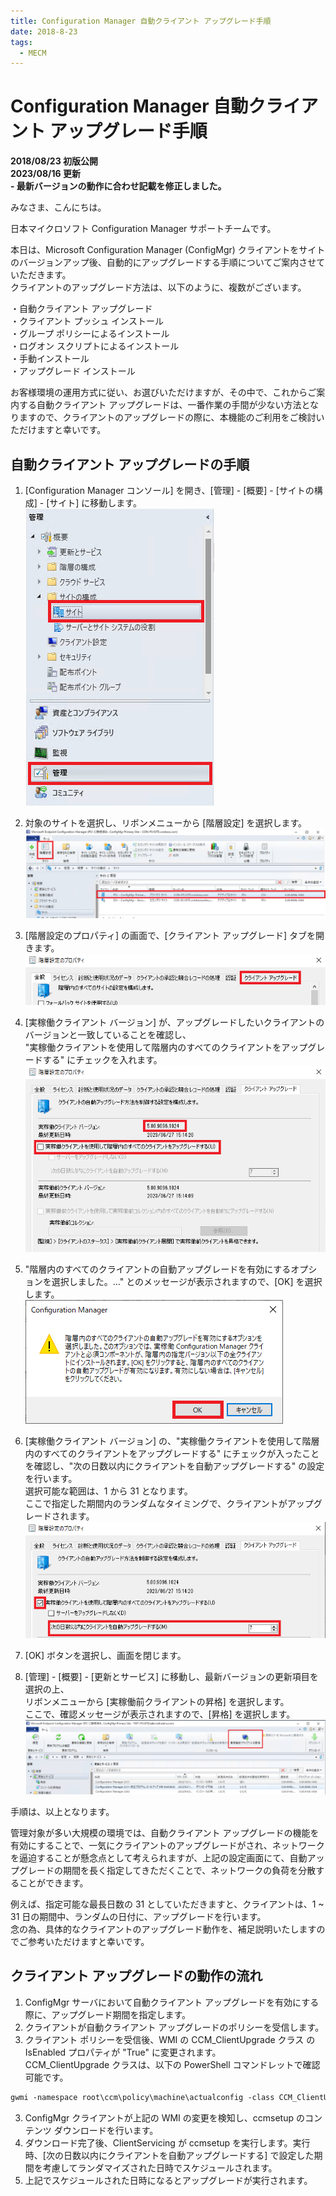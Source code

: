 ```yaml
---
title: Configuration Manager 自動クライアント アップグレード手順
date: 2018-8-23
tags:
  - MECM
---
```


# Configuration Manager 自動クライアント アップグレード手順  
  
**2018/08/23 初版公開**  
**2023/08/16 更新**  
**- 最新バージョンの動作に合わせ記載を修正しました。**  
  
みなさま、こんにちは。  
  
日本マイクロソフト Configuration Manager サポートチームです。  
  
本日は、Microsoft Configuration Manager (ConfigMgr) クライアントをサイトのバージョンアップ後、自動的にアップグレードする手順についてご案内させていただきます。  
クライアントのアップグレード方法は、以下のように、複数がございます。  
  
・自動クライアント アップグレード  
・クライアント プッシュ インストール  
・グループ ポリシーによるインストール  
・ログオン スクリプトによるインストール  
・手動インストール  
・アップグレード インストール  
  
お客様環境の運用方式に従い、お選びいただけますが、その中で、これからご案内する自動クライアント アップグレードは、一番作業の手間が少ない方法となりますので、クライアントのアップグレードの際に、本機能のご利用をご検討いただけますと幸いです。  

## 自動クライアント アップグレードの手順  
  
1. [Configuration Manager コンソール] を開き、[管理] - [概要] - [サイトの構成] - [サイト] に移動します。  
![](./20180823_01/20180823_01_01.png)  
  
2. 対象のサイトを選択し、リボンメニューから [階層設定] を選択します。  
![](./20180823_01/20180823_01_02.png)  
  
3. [階層設定のプロパティ] の画面で、[クライアント アップグレード] タブを開きます。  
![](./20180823_01/20180823_01_03.png)  
  
4. [実稼働クライアント バージョン] が、アップグレードしたいクライアントのバージョンと一致していることを確認し、  
"実稼働クライアントを使用して階層内のすべてのクライアントをアップグレードする" にチェックを入れます。  
![](./20180823_01/20180823_01_04.png)  
  
5. "階層内のすべてのクライアントの自動アップグレードを有効にするオプションを選択しました。…" とのメッセージが表示されますので、[OK] を選択します。  
![](./20180823_01/20180823_01_05.png)  
  
6. [実稼働クライアント バージョン] の、"実稼働クライアントを使用して階層内のすべてのクライアントをアップグレードする" にチェックが入ったことを確認し、"次の日数以内にクライアントを自動アップグレードする" の設定を行います。  
選択可能な範囲は、1 から 31 となります。  
ここで指定した期間内のランダムなタイミングで、クライアントがアップグレードされます。  
![](./20180823_01/20180823_01_06.png)  
  
7. [OK] ボタンを選択し、画面を閉じます。  
  
8. [管理] - [概要] - [更新とサービス] に移動し、最新バージョンの更新項目を選択の上、  
リボンメニューから [実稼働前クライアントの昇格] を選択します。  
ここで、確認メッセージが表示されますので、[昇格] を選択します。  
![](./20180823_01/20180823_01_07.png)  
  
手順は、以上となります。  
  
管理対象が多い大規模の環境では、自動クライアント アップグレードの機能を有効にすることで、一気にクライアントのアップグレードがされ、ネットワークを逼迫することが懸念点として考えられますが、上記の設定画面にて、自動アップグレードの期間を長く指定してきただくことで、ネットワークの負荷を分散することができます。  
  
例えば、指定可能な最長日数の 31 としていただきますと、クライアントは、1 ~ 31 日の期間中、ランダムの日付に、アップグレードを行います。  
念の為、具体的なクライアントのアップグレード動作を、補足説明いたしますのでご参考いただけますと幸いです。  
  
## クライアント アップグレードの動作の流れ  
  
1. ConfigMgr サーバにおいて自動クライアント アップグレードを有効にする際に、アップグレード期間を指定します。  
2. クライアントが自動クライアント アップグレードのポリシーを受信します。  
3. クライアント ポリシーを受信後、WMI の CCM_ClientUpgrade クラス の IsEnabled プロパティが "True" に変更されます。  
CCM_ClientUpgrade クラスは、以下の PowerShell コマンドレットで確認可能です。  

```txt
gwmi -namespace root\ccm\policy\machine\actualconfig -class CCM_ClientUpgrade
```

3. ConfigMgr クライアントが上記の WMI の変更を検知し、ccmsetup のコンテンツ ダウンロードを行います。  
4. ダウンロード完了後、ClientServicing が ccmsetup を実行します。実行時、[次の日数以内にクライアントを自動アップグレードする] で設定した期間を考慮してランダマイズされた日時でスケジュールされます。  
5. 上記でスケジュールされた日時になるとアップグレードが実行されます。  

